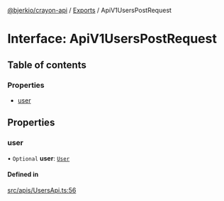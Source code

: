 [@bjerkio/crayon-api](../README.md) / [Exports](../modules.md) / ApiV1UsersPostRequest

# Interface: ApiV1UsersPostRequest

## Table of contents

### Properties

- [user](ApiV1UsersPostRequest.md#user)

## Properties

### user

• `Optional` **user**: [`User`](User.md)

#### Defined in

[src/apis/UsersApi.ts:56](https://github.com/bjerkio/crayon-api-js/blob/22cd66d/src/apis/UsersApi.ts#L56)
